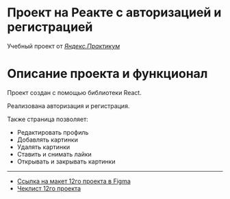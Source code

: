 # Проект на Реакте с авторизацией и регистрацией

Учебный проект от [*Яндекс.Практикум*](https://practicum.yandex.ru/)

# Описание проекта и функционал
Проект создан с помощью библиотеки React. 

Реализована авторизация и регистрация.

Также страница позволяет:
* Редактировать профиль
* Добавлять картинки
* Удалять картинки
* Ставить и снимать лайки
* Открывать и закрывать картинки

___
* [Ссылка на макет 12го проекта в Figma](https://www.figma.com/file/5H3gsn5lIGPwzBPby9jAOo/JavaScript.-Sprint-12?node-id=0-1&t=S1C0gFspwNabyuiL-0)
* [Чеклист 12го проекта](https://code.s3.yandex.net/web-developer/checklists-pdf/new-program/checklist-12.pdf)

